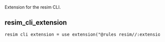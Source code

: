 <!-- Generated with Stardoc: http://skydoc.bazel.build -->

Extension for the resim CLI.

<a id="resim_cli_extension"></a>

## resim_cli_extension

<pre>
resim_cli_extension = use_extension("@rules_resim//:extensions.bzl", "resim_cli_extension")
</pre>



